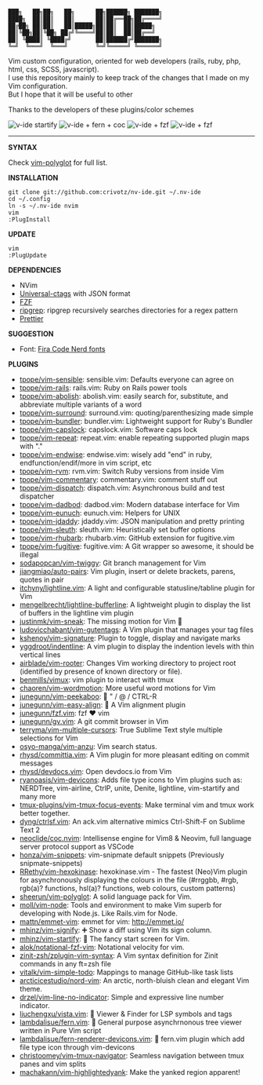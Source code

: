     ███╗   ██╗██╗   ██╗      ██╗██████╗ ███████╗  
    ████╗  ██║██║   ██║      ██║██╔══██╗██╔════╝  
    ██╔██╗ ██║██║   ██║█████╗██║██║  ██║█████╗  
    ██║╚██╗██║╚██╗ ██╔╝╚════╝██║██║  ██║██╔══╝  
    ██║ ╚████║ ╚████╔╝       ██║██████╔╝███████╗  
    ╚═╝  ╚═══╝  ╚═══╝        ╚═╝╚═════╝ ╚══════╝  

Vim custom configuration, oriented for web developers (rails, ruby, php, html, css, SCSS, javascript).  
I use this repository mainly to keep track of the changes that I made on my Vim configuration.  
But I hope that it will be useful to other

Thanks to the developers of these plugins/color schemes

![v-ide startify](https://raw.githubusercontent.com/crivotz/v-ide/master/nv-ide_screenshot.png)
![v-ide + fern + coc](https://raw.githubusercontent.com/crivotz/nv-ide/master/v-ide_screenshot_1.png)
![v-ide + fzf ](https://raw.githubusercontent.com/crivotz/nv-ide/master/v-ide_screenshot_2.png)
![v-ide + fzf ](https://raw.githubusercontent.com/crivotz/nv-ide/master/v-ide_screenshot_3.png)

---

**SYNTAX**

Check [vim-polyglot](https://github.com/sheerun/vim-polyglot) for full list.  

**INSTALLATION**
```console
git clone git://github.com:crivotz/nv-ide.git ~/.nv-ide
cd ~/.config
ln -s ~/.nv-ide nvim
vim
:PlugInstall
```
**UPDATE**
```console
vim
:PlugUpdate
```
**DEPENDENCIES**

* NVim
* [Universal-ctags](https://github.com/universal-ctags/ctags) with JSON format
* [FZF](https://github.com/junegunn/fzf)
* [ripgrep](https://github.com/BurntSushi/ripgrep): ripgrep recursively searches directories for a regex pattern  
* [Prettier](https://prettier.io)

**SUGGESTION**

* Font: [Fira Code Nerd fonts](https://github.com/ryanoasis/nerd-fonts)

**PLUGINS**  

* [tpope/vim-sensible](https:/github.com/tpope/vim-sensible): sensible.vim: Defaults everyone can agree on  
* [tpope/vim-rails](https:/github.com/tpope/vim-rails): rails.vim: Ruby on Rails power tools  
* [tpope/vim-abolish](https:/github.com/tpope/vim-abolish): abolish.vim: easily search for, substitute, and abbreviate multiple variants of a word  
* [tpope/vim-surround](https:/github.com/tpope/vim-surround): surround.vim: quoting/parenthesizing made simple  
* [tpope/vim-bundler](https:/github.com/tpope/vim-bundler): bundler.vim: Lightweight support for Ruby's Bundler  
* [tpope/vim-capslock](https:/github.com/tpope/vim-capslock): capslock.vim: Software caps lock  
* [tpope/vim-repeat](https:/github.com/tpope/vim-repeat): repeat.vim: enable repeating supported plugin maps with "."  
* [tpope/vim-endwise](https:/github.com/tpope/vim-endwise): endwise.vim: wisely add "end" in ruby, endfunction/endif/more in vim script, etc  
* [tpope/vim-rvm](https:/github.com/tpope/vim-rvm): rvm.vim: Switch Ruby versions from inside Vim  
* [tpope/vim-commentary](https:/github.com/tpope/vim-commentary): commentary.vim: comment stuff out  
* [tpope/vim-dispatch](https:/github.com/tpope/vim-dispatch): dispatch.vim: Asynchronous build and test dispatcher  
* [tpope/vim-dadbod](https:/github.com/tpope/vim-dadbod): dadbod.vim: Modern database interface for Vim  
* [tpope/vim-eunuch](https:/github.com/tpope/vim-eunuch): eunuch.vim: Helpers for UNIX  
* [tpope/vim-jdaddy](https:/github.com/tpope/vim-jdaddy): jdaddy.vim: JSON manipulation and pretty printing  
* [tpope/vim-sleuth](https:/github.com/tpope/vim-sleuth): sleuth.vim: Heuristically set buffer options  
* [tpope/vim-rhubarb](https:/github.com/tpope/vim-rhubarb): rhubarb.vim: GitHub extension for fugitive.vim  
* [tpope/vim-fugitive](https:/github.com/tpope/vim-fugitive): fugitive.vim: A Git wrapper so awesome, it should be illegal  
* [sodapopcan/vim-twiggy](https:/github.com/sodapopcan/vim-twiggy): Git branch management for Vim  
* [jiangmiao/auto-pairs](https:/github.com/jiangmiao/auto-pairs): Vim plugin, insert or delete brackets, parens, quotes in pair  
* [itchyny/lightline.vim](https:/github.com/itchyny/lightline.vim): A light and configurable statusline/tabline plugin for Vim  
* [mengelbrecht/lightline-bufferline](https:/github.com/mengelbrecht/lightline-bufferline): A lightweight plugin to display the list of buffers in the lightline vim plugin  
* [justinmk/vim-sneak](https:/github.com/justinmk/vim-sneak): The missing motion for Vim 👟  
* [ludovicchabant/vim-gutentags](https:/github.com/ludovicchabant/vim-gutentags): A Vim plugin that manages your tag files  
* [kshenoy/vim-signature](https:/github.com/kshenoy/vim-signature): Plugin to toggle, display and navigate marks  
* [yggdroot/indentline](https:/github.com/yggdroot/indentline): A vim plugin to display the indention levels with thin vertical lines  
* [airblade/vim-rooter](https:/github.com/airblade/vim-rooter): Changes Vim working directory to project root (identified by presence of known directory or file).  
* [benmills/vimux](https:/github.com/benmills/vimux): vim plugin to interact with tmux  
* [chaoren/vim-wordmotion](https:/github.com/chaoren/vim-wordmotion): More useful word motions for Vim  
* [junegunn/vim-peekaboo](https:/github.com/junegunn/vim-peekaboo): 👀 " / @ / CTRL-R  
* [junegunn/vim-easy-align](https:/github.com/junegunn/vim-easy-align): 🌻 A Vim alignment plugin  
* [junegunn/fzf.vim](https:/github.com/junegunn/fzf.vim): fzf ❤️ vim  
* [junegunn/gv.vim](https:/github.com/junegunn/gv.vim): A git commit browser in Vim  
* [terryma/vim-multiple-cursors](https:/github.com/terryma/vim-multiple-cursors): True Sublime Text style multiple selections for Vim  
* [osyo-manga/vim-anzu](https:/github.com/osyo-manga/vim-anzu): Vim search status.  
* [rhysd/committia.vim](https:/github.com/rhysd/committia.vim): A Vim plugin for more pleasant editing on commit messages  
* [rhysd/devdocs.vim](https:/github.com/rhysd/devdocs.vim): Open devdocs.io from Vim  
* [ryanoasis/vim-devicons](https:/github.com/ryanoasis/vim-devicons): Adds file type icons to Vim plugins such as: NERDTree, vim-airline, CtrlP, unite, Denite, lightline, vim-startify and many more  
* [tmux-plugins/vim-tmux-focus-events](https:/github.com/tmux-plugins/vim-tmux-focus-events): Make terminal vim and tmux work better together.  
* [dyng/ctrlsf.vim](https:/github.com/dyng/ctrlsf.vim): An ack.vim alternative mimics Ctrl-Shift-F on Sublime Text 2  
* [neoclide/coc.nvim](https:/github.com/neoclide/coc.nvim): Intellisense engine for Vim8 & Neovim, full language server protocol support as VSCode  
* [honza/vim-snippets](https:/github.com/honza/vim-snippets): vim-snipmate default snippets (Previously snipmate-snippets)  
* [RRethy/vim-hexokinase](https:/github.com/RRethy/vim-hexokinase): hexokinase.vim - The fastest (Neo)Vim plugin for asynchronously displaying the colours in the file (#rrggbb, #rgb, rgb(a)? functions, hsl(a)? functions, web colours, custom patterns)  
* [sheerun/vim-polyglot](https:/github.com/sheerun/vim-polyglot): A solid language pack for Vim.  
* [moll/vim-node](https:/github.com/moll/vim-node): Tools and environment to make Vim superb for developing with Node.js. Like Rails.vim for Node.  
* [mattn/emmet-vim](https:/github.com/mattn/emmet-vim): emmet for vim: http://emmet.io/  
* [mhinz/vim-signify](https:/github.com/mhinz/vim-signify): ➕ Show a diff using Vim its sign column.  
* [mhinz/vim-startify](https:/github.com/mhinz/vim-startify): 🔗 The fancy start screen for Vim.  
* [alok/notational-fzf-vim](https:/github.com/alok/notational-fzf-vim): Notational velocity for vim.  
* [zinit-zsh/zplugin-vim-syntax](https:/github.com/zinit-zsh/zplugin-vim-syntax): A Vim syntax definition for Zinit commands in any ft=zsh file  
* [vitalk/vim-simple-todo](https:/github.com/vitalk/vim-simple-todo): Mappings to manage GitHub-like task lists  
* [arcticicestudio/nord-vim](https:/github.com/arcticicestudio/nord-vim): An arctic, north-bluish clean and elegant Vim theme.  
* [drzel/vim-line-no-indicator](https:/github.com/drzel/vim-line-no-indicator): Simple and expressive line number indicator.  
* [liuchengxu/vista.vim](https:/github.com/liuchengxu/vista.vim): 🌵 Viewer & Finder for LSP symbols and tags  
* [lambdalisue/fern.vim](https:/github.com/lambdalisue/fern.vim): 🌿 General purpose asynchrnonous tree viewer written in Pure Vim script  
* [lambdalisue/fern-renderer-devicons.vim](https:/github.com/lambdalisue/fern-renderer-devicons.vim): 🌿 fern.vim plugin which add file type icon through vim-devicons  
* [christoomey/vim-tmux-navigator](https:/github.com/christoomey/vim-tmux-navigator): Seamless navigation between tmux panes and vim splits  
* [machakann/vim-highlightedyank](https:/github.com/machakann/vim-highlightedyank): Make the yanked region apparent!  
